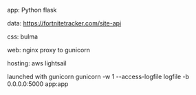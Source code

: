 app: Python flask

data: https://fortnitetracker.com/site-api

css: bulma

web: nginx proxy to gunicorn

hosting: aws lightsail


launched with gunicorn
gunicorn -w 1 --access-logfile logfile -b 0.0.0.0:5000 app:app


